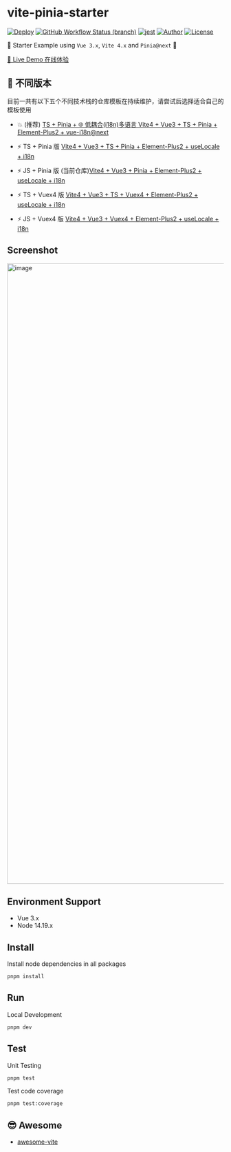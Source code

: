 # vite-pinia-starter

[![Deploy](https://github.com/pdsuwwz/vite-pinia-starter/workflows/Deploy%20for%20gh%20pages/badge.svg)](https://github.com/pdsuwwz/vite-pinia-starter/actions/workflows/deploy.yml)
[![GitHub Workflow Status (branch)](https://img.shields.io/github/actions/workflow/status/pdsuwwz/vite-pinia-starter/deploy.yml?branch=main)](https://github.com/pdsuwwz/vite-pinia-starter/deployments/activity_log?environment=github-pages)
[![jest](https://jestjs.io/img/jest-badge.svg)](https://github.com/facebook/jest)
[![Author](https://img.shields.io/badge/Author-Wisdom-9cf)](https://github.com/pdsuwwz)
[![License](https://img.shields.io/github/license/pdsuwwz/vite-pinia-starter?color=blue)](https://github.com/pdsuwwz/vite-pinia-starter/blob/main/LICENSE)

🐝  Starter Example using `Vue 3.x`, `Vite 4.x` and `Pinia@next` 🍍

[🚀 Live Demo 在线体验](https://pdsuwwz.github.io/vite-pinia-starter)

## 🌱 不同版本
目前一共有以下五个不同技术栈的仓库模板在持续维护，请尝试后选择适合自己的模板使用

- 💥 (推荐) [TS + Pinia + 🌐 低耦合(i18n)多语言 Vite4 + Vue3 + TS + Pinia + Element-Plus2 + vue-i18n@next](https://github.com/pdsuwwz/vue-boilerplate-i18n)

- ⚡️ TS + Pinia 版 [Vite4 + Vue3 + TS + Pinia + Element-Plus2 + useLocale + i18n](https://github.com/pdsuwwz/pinia-starter-ts)
- ⚡️ JS + Pinia 版 (当前仓库)[Vite4 + Vue3 + Pinia + Element-Plus2 + useLocale + i18n](https://github.com/pdsuwwz/vite-pinia-starter)

- ⚡️ TS + Vuex4 版 [Vite4 + Vue3 + TS + Vuex4 + Element-Plus2 + useLocale + i18n](https://github.com/pdsuwwz/vite-ts-starter)
- ⚡️ JS + Vuex4 版 [Vite4 + Vue3 + Vuex4 + Element-Plus2 + useLocale + i18n](https://github.com/pdsuwwz/vite-starter)


## Screenshot

<img width="1440" alt="image" src="https://user-images.githubusercontent.com/19891724/154830184-7902ddfa-0438-4751-b5a3-9d128082ed67.png">

## Environment Support

* Vue 3.x
* Node 14.19.x

## Install

Install node dependencies in all packages

```bash
pnpm install
```

## Run

Local Development

```bash
pnpm dev
```

## Test

Unit Testing

```bash
pnpm test
```

Test code coverage

```bash
pnpm test:coverage
```

## 😎 Awesome

* [awesome-vite](https://github.com/pdsuwwz/awesome-vite)

